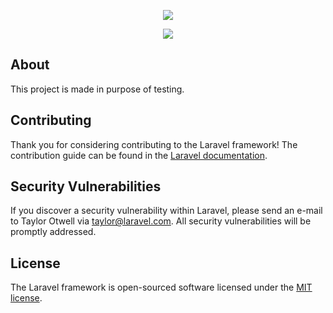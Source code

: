 <p align="center"><img src="https://laravel.com/assets/img/components/logo-laravel.svg"></p>
<p align="center"><img src="https://seeklogo.com/images/N/nodejs-logo-FBE122E377-seeklogo.com.png"></p>

## About
    
This project is made in purpose of testing.

## Contributing

Thank you for considering contributing to the Laravel framework! The contribution guide can be found in the [Laravel documentation](https://laravel.com/docs/contributions).

## Security Vulnerabilities

If you discover a security vulnerability within Laravel, please send an e-mail to Taylor Otwell via [taylor@laravel.com](mailto:taylor@laravel.com). All security vulnerabilities will be promptly addressed.

## License

The Laravel framework is open-sourced software licensed under the [MIT license](https://opensource.org/licenses/MIT).

